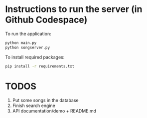 # Instructions to run the server (in Github Codespace)
To run the application:
```cmd
python main.py
python songserver.py
```

To install required packages:
```cmd
pip install -r requirements.txt
```

# TODOS
1. Put some songs in the database
2. Finish search engine
3. API documentation/demo + README.md
